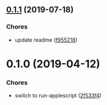 <a name="0.1.1"></a>
## [0.1.1](https://github.com/brandonocasey/karma-safari-applescript-launcher/compare/v0.1.0...v0.1.1) (2019-07-18)

### Chores

* update readme ([f955218](https://github.com/brandonocasey/karma-safari-applescript-launcher/commit/f955218))

<a name="0.1.0"></a>
# 0.1.0 (2019-04-12)

### Chores

* switch to run-applescript ([2f533f4](https://github.com/brandonocasey/karma-safari-applescript-launcher/commit/2f533f4))


